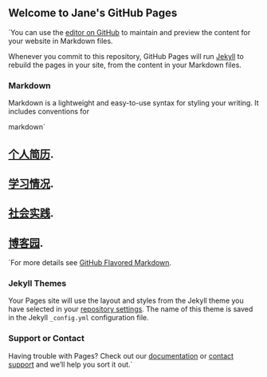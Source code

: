 ## Welcome to Jane's GitHub Pages

`You can use the [editor on GitHub](https://github.com/Freshmansolo/Freshmansolo.git.com/edit/master/README.md) to maintain and preview the content for your website in Markdown files.

Whenever you commit to this repository, GitHub Pages will run [Jekyll](https://jekyllrb.com/) to rebuild the pages in your site, from the content in your Markdown files.

### Markdown

Markdown is a lightweight and easy-to-use syntax for styling your writing. It includes conventions for

markdown`

## [个人简历](https://guides.github.com/features/mastering-markdown/).

## [学习情况](https://guides.github.com/features/mastering-markdown/).

## [社会实践](https://guides.github.com/features/mastering-markdown/).

## [博客园](https://www.cnblogs.com/janeszj/).


`For more details see [GitHub Flavored Markdown](https://guides.github.com/features/mastering-markdown/).

### Jekyll Themes

Your Pages site will use the layout and styles from the Jekyll theme you have selected in your [repository settings](https://github.com/Freshmansolo/ParkinglotMis/settings). The name of this theme is saved in the Jekyll `_config.yml` configuration file.

### Support or Contact

Having trouble with Pages? Check out our [documentation](https://docs.github.com/categories/github-pages-basics/) or [contact support](https://github.com/contact) and we’ll help you sort it out.`
